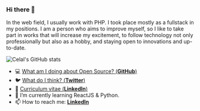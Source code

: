 ### Hi there 👋

In the web field, I usually work with PHP. I took place mostly as a fullstack in my positions. I am a person who aims to improve myself, so I like to take part in works that will increase my excitement, to follow technology not only professionally but also as a hobby, and staying open to innovations and up-to-date.

![Celal's GitHub stats](https://github-readme-stats.vercel.app/api?username=celalnuriakgun&show_icons=true&theme=transparent)

- 💻  [What am I doing about Open Source? (**GitHub**)](https://github.com/celalnuriakgun)
- 🐦  [What do I think? (**Twitter**)](https://twitter.com/celalnuriakgun)
- 🏹  [Curriculum vitae (**LinkedIn**)](https://linkedin.com/in/celalnuriakgun)
- 🌱  I’m currently learning ReactJS & Python.
- 📫  How to reach me: [**LinkedIn**](https://linkedin.com/in/celalnuriakgun)

<!--
**celalnuriakgun/celalnuriakgun** is a ✨ _special_ ✨ repository because its `README.md` (this file) appears on your GitHub profile.

Here are some ideas to get you started:

- 🔭 I’m currently working on ...
- 🌱 I’m currently learning ...
- 👯 I’m looking to collaborate on ...
- 🤔 I’m looking for help with ...
- 💬 Ask me about ...
- 📫 How to reach me: ...
- 😄 Pronouns: ...
- ⚡ Fun fact: ...
-->
